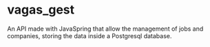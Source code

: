 # vagas_gest

An API made with JavaSpring that allow the management of jobs and companies, storing the data inside a Postgresql database. 
